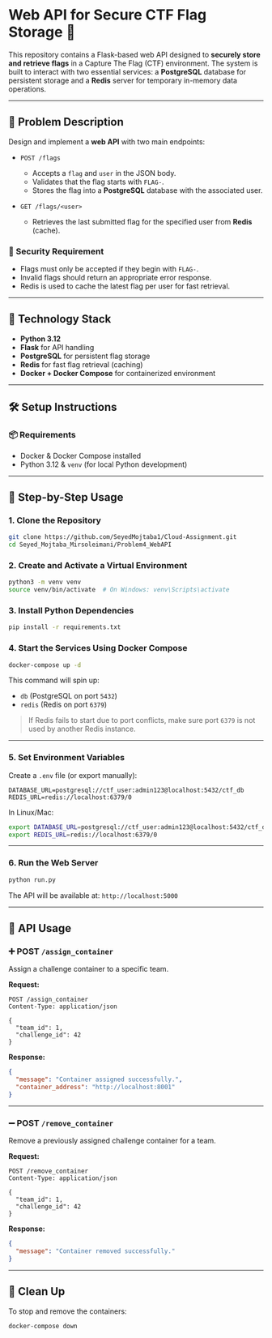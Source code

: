 
# Web API for Secure CTF Flag Storage 🏁

This repository contains a Flask-based web API designed to **securely store and retrieve flags** in a Capture The Flag (CTF) environment. The system is built to interact with two essential services: a **PostgreSQL** database for persistent storage and a **Redis** server for temporary in-memory data operations.

---

## 🧠 Problem Description

Design and implement a **web API** with two main endpoints:

- `POST /flags`  
  - Accepts a `flag` and `user` in the JSON body.
  - Validates that the flag starts with `FLAG-`.
  - Stores the flag into a **PostgreSQL** database with the associated user.

- `GET /flags/<user>`  
  - Retrieves the last submitted flag for the specified user from **Redis** (cache).

### 🔐 Security Requirement

- Flags must only be accepted if they begin with `FLAG-`.
- Invalid flags should return an appropriate error response.
- Redis is used to cache the latest flag per user for fast retrieval.

---

## 🚀 Technology Stack

- **Python 3.12**
- **Flask** for API handling
- **PostgreSQL** for persistent flag storage
- **Redis** for fast flag retrieval (caching)
- **Docker + Docker Compose** for containerized environment

---

## 🛠️ Setup Instructions

### 📦 Requirements

- Docker & Docker Compose installed
- Python 3.12 & `venv` (for local Python development)

---

## 🔧 Step-by-Step Usage

### 1. Clone the Repository

```bash
git clone https://github.com/SeyedMojtaba1/Cloud-Assignment.git
cd Seyed_Mojtaba_Mirsoleimani/Problem4_WebAPI
````

### 2. Create and Activate a Virtual Environment

```bash
python3 -m venv venv
source venv/bin/activate  # On Windows: venv\Scripts\activate
```

### 3. Install Python Dependencies

```bash
pip install -r requirements.txt
```

### 4. Start the Services Using Docker Compose

```bash
docker-compose up -d
```

This command will spin up:

* `db` (PostgreSQL on port `5432`)
* `redis` (Redis on port `6379`)

> If Redis fails to start due to port conflicts, make sure port `6379` is not used by another Redis instance.

---

### 5. Set Environment Variables

Create a `.env` file (or export manually):

```env
DATABASE_URL=postgresql://ctf_user:admin123@localhost:5432/ctf_db
REDIS_URL=redis://localhost:6379/0
```

In Linux/Mac:

```bash
export DATABASE_URL=postgresql://ctf_user:admin123@localhost:5432/ctf_db
export REDIS_URL=redis://localhost:6379/0
```

---

### 6. Run the Web Server

```bash
python run.py
```

The API will be available at: `http://localhost:5000`

---

## 🧪 API Usage

### ➕ POST `/assign_container`

Assign a challenge container to a specific team.

**Request:**

```http
POST /assign_container
Content-Type: application/json

{
  "team_id": 1,
  "challenge_id": 42
}
```

**Response:**

```json
{
  "message": "Container assigned successfully.",
  "container_address": "http://localhost:8001"
}
```

---

### ➖ POST `/remove_container`

Remove a previously assigned challenge container for a team.

**Request:**

```http
POST /remove_container
Content-Type: application/json

{
  "team_id": 1,
  "challenge_id": 42
}
```

**Response:**

```json
{
  "message": "Container removed successfully."
}
```

---

## 🧼 Clean Up

To stop and remove the containers:

```bash
docker-compose down
```
